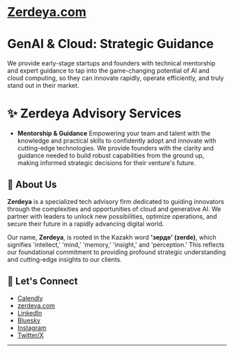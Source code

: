 

<h1 style="display: flex; align-items: center; gap: 15px;">
  <a href="https://www.zerdeya.com">Zerdeya.com</a>
</h1>



# GenAI & Cloud: Strategic Guidance

We provide early-stage startups and founders with technical mentorship and expert guidance to tap into the game-changing potential of AI and cloud computing, so they can innovate rapidly, operate efficiently, and truly stand out in their market.

# ✨ Zerdeya Advisory Services

* **Mentorship & Guidance**
    Empowering your team and talent with the knowledge and practical skills to confidently adopt and innovate with cutting-edge technologies. We provide founders with the clarity and guidance needed to build robust capabilities from the ground up, making informed strategic decisions for their venture's future.

## 🚀 About Us

**Zerdeya** is a specialized tech advisory firm dedicated to guiding innovators through the complexities and opportunities of cloud and generative AI. We partner with leaders to unlock new possibilities, optimize operations, and secure their future in a rapidly advancing digital world.

Our name, **Zerdeya**, is rooted in the Kazakh word **'зерде' (zerde)**, which signifies 'intellect,' 'mind,' 'memory,' 'insight,' and 'perception.' This reflects our foundational commitment to providing profound strategic understanding and cutting-edge insights to our clients.

## 🤝 Let's Connect

- [Calendly](https://calendly.com/zerdeya/30min)
- [zerdeya.com](https://www.zerdeya.com)
- [LinkedIn](https://linkedin.com/company/zerdeya)
- [Bluesky](https://bsky.app/profile/zerdeya.com)
- [Instagram](https://instagram.com/zerdeyalabs)
- [Twitter/X](https://x.com/zerdeya)
---

<!-- You can add more sections like:
### 🛠️ Technologies We Use
### 🏆 Our Projects/Case Studies
### ✍️ Latest Blog Posts

Or use GitHub features like:
[![My GitHub stats](https://github-readme-stats.vercel.app/api?username=YOUR_USERNAME&show_icons=true&theme=radical)](https://github.com/anuraghazra/github-readme-stats)
-->
